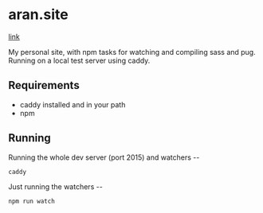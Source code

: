 # aran.site
[link](https://aran.site)

My personal site, with npm tasks for watching and compiling sass and pug. 
Running on a local test server using caddy.


## Requirements
- caddy installed and in your path
- npm


## Running
Running the whole dev server (port 2015) and watchers --
```Bash
caddy
```

Just running the watchers --
```Bash
npm run watch
```
